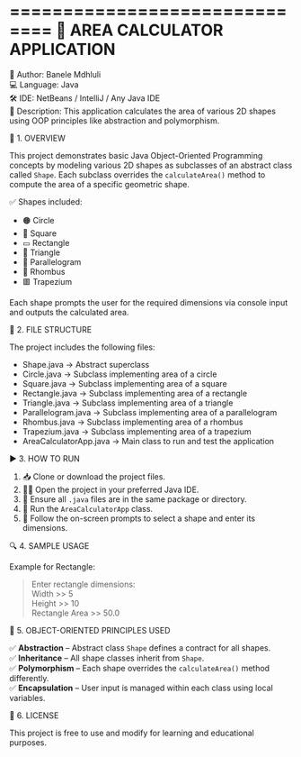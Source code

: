 ==============================
🧮 AREA CALCULATOR APPLICATION
==============================

👤 Author: Banele Mdhluli  
💻 Language: Java  
🛠️ IDE: NetBeans / IntelliJ / Any Java IDE  
📄 Description: This application calculates the area of various 2D shapes using OOP principles like abstraction and polymorphism.


📌 1. OVERVIEW

This project demonstrates basic Java Object-Oriented Programming concepts by modeling various 2D shapes 
as subclasses of an abstract class called `Shape`. Each subclass overrides the `calculateArea()` method 
to compute the area of a specific geometric shape.

✅ Shapes included:
- 🟠 Circle
- 🔲 Square
- ▭ Rectangle
- 🔺 Triangle
- 🔷 Parallelogram
- 🔶 Rhombus
- 🟥 Trapezium

Each shape prompts the user for the required dimensions via console input and outputs the calculated area.

📁 2. FILE STRUCTURE

The project includes the following files:

- Shape.java                → Abstract superclass
- Circle.java               → Subclass implementing area of a circle
- Square.java               → Subclass implementing area of a square
- Rectangle.java            → Subclass implementing area of a rectangle
- Triangle.java             → Subclass implementing area of a triangle
- Parallelogram.java        → Subclass implementing area of a parallelogram
- Rhombus.java              → Subclass implementing area of a rhombus
- Trapezium.java            → Subclass implementing area of a trapezium
- AreaCalculatorApp.java    → Main class to run and test the application


▶️ 3. HOW TO RUN

1. 📥 Clone or download the project files.
2. 🧑‍💻 Open the project in your preferred Java IDE.
3. 📂 Ensure all `.java` files are in the same package or directory.
4. 🚀 Run the `AreaCalculatorApp` class.
5. 🎯 Follow the on-screen prompts to select a shape and enter its dimensions.


🔍 4. SAMPLE USAGE

Example for Rectangle:
> Enter rectangle dimensions:  
> Width >> 5  
> Height >> 10  
> Rectangle Area >> 50.0


🧠 5. OBJECT-ORIENTED PRINCIPLES USED

✅ **Abstraction** – Abstract class `Shape` defines a contract for all shapes.  
✅ **Inheritance** – All shape classes inherit from `Shape`.  
✅ **Polymorphism** – Each shape overrides the `calculateArea()` method differently.  
✅ **Encapsulation** – User input is managed within each class using local variables.

📝 6. LICENSE

This project is free to use and modify for learning and educational purposes.
